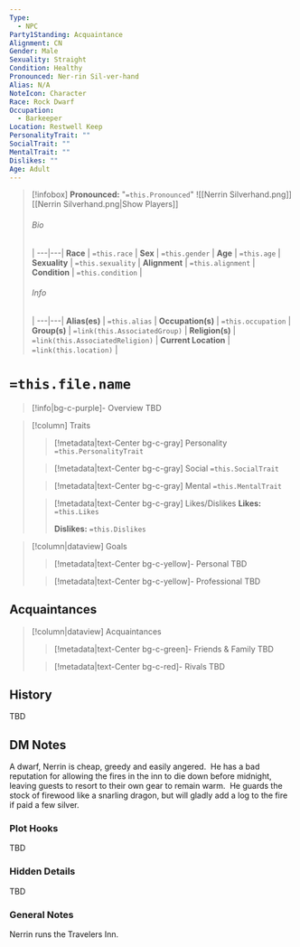 ```yaml
---
Type:
  - NPC
Party1Standing: Acquaintance
Alignment: CN
Gender: Male
Sexuality: Straight
Condition: Healthy
Pronounced: Ner-rin Sil-ver-hand
Alias: N/A
NoteIcon: Character
Race: Rock Dwarf
Occupation:
  - Barkeeper
Location: Restwell Keep
PersonalityTrait: ""
SocialTrait: ""
MentalTrait: ""
Dislikes: ""
Age: Adult
---
```

> [!infobox]
> **Pronounced:**  "`=this.Pronounced`"
![[Nerrin Silverhand.png]]
[[Nerrin Silverhand.png|Show Players]]
> ###### Bio
>  |
> ---|---|
> **Race** | `=this.race` |
> **Sex** | `=this.gender` |
> **Age** | `=this.age` |
> **Sexuality** | `=this.sexuality` |
> **Alignment** | `=this.alignment` |
> **Condition** | `=this.condition` |
> ###### Info
>  |
> ---|---|
> **Alias(es)** | `=this.alias` |
> **Occupation(s)** | `=this.occupation` |
> **Group(s)** | `=link(this.AssociatedGroup)` |
> **Religion(s)** | `=link(this.AssociatedReligion)` |
> **Current Location** | `=link(this.location)` |

# **`=this.file.name`**
> [!info|bg-c-purple]- Overview
TBD

> [!column] Traits
>> [!metadata|text-Center bg-c-gray] Personality
>> `=this.PersonalityTrait`
>
>> [!metadata|text-Center bg-c-gray] Social
>> `=this.SocialTrait`
>
>> [!metadata|text-Center bg-c-gray] Mental
>> `=this.MentalTrait`
>
>> [!metadata|text-Center bg-c-gray] Likes/Dislikes
>> **Likes:** `=this.Likes`
>>
>> **Dislikes:** `=this.Dislikes`

> [!column|dataview] Goals
>> [!metadata|text-Center bg-c-yellow]- Personal
>> TBD
>
>> [!metadata|text-Center bg-c-yellow]- Professional
>> TBD
>

## Acquaintances
> [!column|dataview] Acquaintances
>> [!metadata|text-Center bg-c-green]- Friends & Family
>> TBD
>
>> [!metadata|text-Center bg-c-red]- Rivals
>> TBD
>

## History
TBD

## DM Notes
A dwarf, Nerrin is cheap, greedy and easily angered.  He has a bad reputation for allowing the fires in the inn to die down before midnight, leaving guests to resort to their own gear to remain warm.  He guards the stock of firewood like a snarling dragon, but will gladly add a log to the fire if paid a few silver.

### Plot Hooks
TBD

### Hidden Details
TBD

### General Notes
Nerrin runs the Travelers Inn.
















